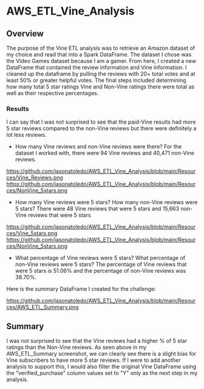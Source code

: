 # AWS_ETL_Vine_Analysis

## Overview

The purpose of the Vine ETL analysis was to retrieve an Amazon dataset of my choice and read that into a Spark DataFrame. The dataset I chose was the Video Games dataset because I am a gamer. From here, I created a new DataFrame that contained the review information and Vine information. I cleaned up the dataframe by pulling the reviews with 20+ total votes and at least 50% or greater helpful votes. The final steps included determining how many total 5 star ratings Vine and Non-Vine ratings there were total as well as their respective percentages.

### Results

I can say that I was not surprised to see that the paid-Vine results had more 5 star reviews compared to the non-Vine reviews but there were definitely a lot less reviews.


- How many Vine reviews and non-Vine reviews were there?
For the dataset I worked with, there were 94 Vine reviews and 40,471 non-Vine reviews.

https://github.com/jasonatoledo/AWS_ETL_Vine_Analysis/blob/main/Resources/Vine_Reviews.png
https://github.com/jasonatoledo/AWS_ETL_Vine_Analysis/blob/main/Resources/NonVine_5stars.png

- How many Vine reviews were 5 stars? How many non-Vine reviews were 5 stars?
There were 48 Vine reviews that were 5 stars and 15,663 non-Vine reviews that were 5 stars

https://github.com/jasonatoledo/AWS_ETL_Vine_Analysis/blob/main/Resources/Vine_5stars.png
https://github.com/jasonatoledo/AWS_ETL_Vine_Analysis/blob/main/Resources/NonVine_5stars.png


- What percentage of Vine reviews were 5 stars? What percentage of non-Vine reviews were 5 stars?
The percentage of Vine reviews that were 5 stars is 51.06% and the percentage of non-Vine reviews was 38.70%.



Here is the summary DataFrame I created for the challenge:

https://github.com/jasonatoledo/AWS_ETL_Vine_Analysis/blob/main/Resources/AWS_ETL_Summary.png


## Summary

I was not surprised to see that the Vine reviews had a higher % of 5 star ratings than the Non-Vine reviews. As seen above in my AWS_ETL_Summary screenshot, we can clearly see there is a slight bias for Vine subscribers to have more 5 star reviews. If I were to add another analysis to support this, I would also filter the original Vine DataFrame using the "verified_purchase" column values set to "Y" only as the next step in my analysis.
